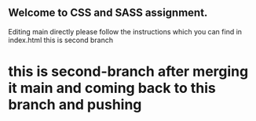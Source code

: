 ## Welcome to CSS and SASS assignment.
Editing main directly 
please follow the instructions which you can find in index.html
this is second branch
# this is second-branch after merging it main and coming back to this branch and pushing
